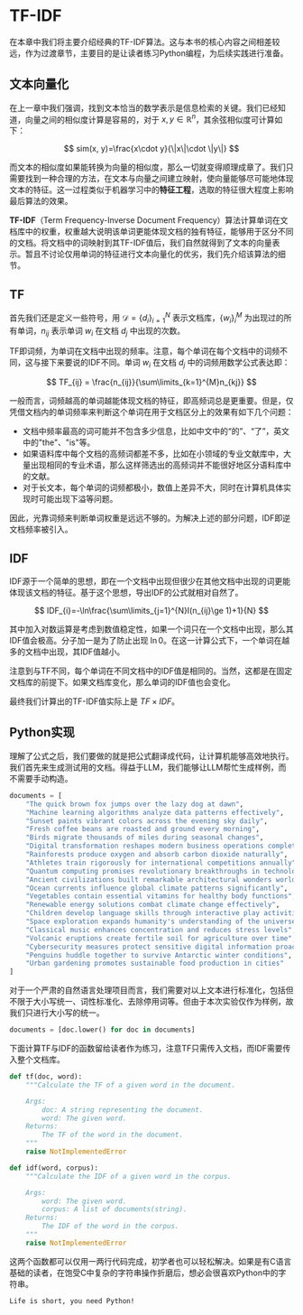 # TF-IDF

在本章中我们将主要介绍经典的TF-IDF算法。这与本书的核心内容之间相差较远，作为过渡章节，主要目的是让读者练习Python编程，为后续实践进行准备。

## 文本向量化

在上一章中我们强调，找到文本恰当的数学表示是信息检索的关键。我们已经知道，向量之间的相似度计算是容易的，对于 $x,y\in \mathbb{R}^{n}$，其余弦相似度可计算如下：

$$
sim(x, y)=\frac{x\cdot y}{\|x\|\cdot \|y\|}
$$

而文本的相似度如果能转换为向量的相似度，那么一切就变得顺理成章了。我们只需要找到一种合理的方法，在文本与向量之间建立映射，使向量能够尽可能地体现文本的特征。这一过程类似于机器学习中的**特征工程**，选取的特征很大程度上影响最后算法的效果。

**TF-IDF**（Term Frequency-Inverse Document Frequency）算法计算单词在文档库中的权重，权重越大说明该单词更能体现文档的独有特征，能够用于区分不同的文档。将文档中的词映射到其TF-IDF值后，我们自然就得到了文本的向量表示。暂且不讨论仅用单词的特征进行文本向量化的优劣，我们先介绍该算法的细节。

## TF

首先我们还是定义一些符号，用 $\mathcal{D}=\{d_i\}_{i=1}^{N}$ 表示文档库，$\{w_{i}\}_{i}^{M}$ 为出现过的所有单词，$n_{ij}$ 表示单词 $w_{i}$ 在文档 $d_{j}$ 中出现的次数。

TF即词频，为单词在文档中出现的频率。注意，每个单词在每个文档中的词频不同，这与接下来要说的IDF不同。单词 $w_{i}$ 在文档 $d_{j}$ 中的词频用数学公式表达即：

$$
TF_{ij} = \frac{n_{ij}}{\sum\limits_{k=1}^{M}n_{kj}}
$$

一般而言，词频越高的单词越能体现文档的特征，即高频词总是更重要。但是，仅凭借文档内的单词频率来判断这个单词在用于文档区分上的效果有如下几个问题：

- 文档中频率最高的词可能并不包含多少信息，比如中文中的“的”、“了”，英文中的"the"、"is"等。
- 如果语料库中每个文档的高频词都差不多，比如在小领域的专业文献库中，大量出现相同的专业术语，那么这样筛选出的高频词并不能很好地区分语料库中的文献。
- 对于长文本，每个单词的词频都极小，数值上差异不大，同时在计算机具体实现时可能出现下溢等问题。

因此，光靠词频来判断单词权重是远远不够的。为解决上述的部分问题，IDF即逆文档频率被引入。

## IDF

IDF源于一个简单的思想，即在一个文档中出现但很少在其他文档中出现的词更能体现该文档的特征。基于这个思想，导出IDF的公式就相对自然了。

$$
IDF_{i}=-\ln\frac{\sum\limits_{j=1}^{N}I(n_{ij}\ge 1)+1}{N}
$$

其中加入对数运算是考虑到数值稳定性，如果一个词只在一个文档中出现，那么其IDF值会极高。分子加一是为了防止出现 $\ln 0$。在这一计算公式下，一个单词在越多的文档中出现，其IDF值越小。

注意到与TF不同，每个单词在不同文档中的IDF值是相同的。当然，这都是在固定文档库的前提下。如果文档库变化，那么单词的IDF值也会变化。

最终我们计算出的TF-IDF值实际上是 $TF\times IDF$。

## Python实现

理解了公式之后，我们要做的就是把公式翻译成代码，让计算机能够高效地执行。我们首先来生成测试用的文档。得益于LLM，我们能够让LLM帮忙生成样例，而不需要手动构造。

```Python
documents = [
	"The quick brown fox jumps over the lazy dog at dawn",
	"Machine learning algorithms analyze data patterns effectively",
	"Sunset paints vibrant colors across the evening sky daily",
	"Fresh coffee beans are roasted and ground every morning",
	"Birds migrate thousands of miles during seasonal changes",
	"Digital transformation reshapes modern business operations completely",
	"Rainforests produce oxygen and absorb carbon dioxide naturally",
	"Athletes train rigorously for international competitions annually",
	"Quantum computing promises revolutionary breakthroughs in technology",
	"Ancient civilizations built remarkable architectural wonders worldwide",
	"Ocean currents influence global climate patterns significantly",
	"Vegetables contain essential vitamins for healthy body functions",
	"Renewable energy solutions combat climate change effectively",
	"Children develop language skills through interactive play activities",
	"Space exploration expands humanity's understanding of the universe",
	"Classical music enhances concentration and reduces stress levels",
	"Volcanic eruptions create fertile soil for agriculture over time",
	"Cybersecurity measures protect sensitive digital information proactively",
	"Penguins huddle together to survive Antarctic winter conditions",
	"Urban gardening promotes sustainable food production in cities"
]
```

对于一个严肃的自然语言处理项目而言，我们需要对以上文本进行标准化，包括但不限于大小写统一、词性标准化、去除停用词等。但由于本次实验仅作为样例，故我们只进行大小写的统一。

```Python
documents = [doc.lower() for doc in documents]
```

下面计算TF与IDF的函数留给读者作为练习，注意TF只需传入文档，而IDF需要传入整个文档库。

```python
def tf(doc, word):
    """Calculate the TF of a given word in the document.

    Args:
        doc: A string representing the document.
        word: The given word.
    Returns:
        The TF of the word in the document.
    """
    raise NotImplementedError

def idf(word, corpus):
    """Calculate the IDF of a given word in the corpus.

    Args:
        word: The given word.
        corpus: A list of documents(string).
    Returns:
        The IDF of the word in the corpus.
    """
    raise NotImplementedError
```

这两个函数都可以仅用一两行代码完成，初学者也可以轻松解决。如果是有C语言基础的读者，在饱受C中复杂的字符串操作折磨后，想必会很喜欢Python中的字符串。

```admonish hint
Life is short, you need Python!
```